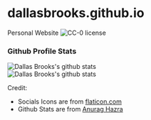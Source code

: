 # dallasbrooks.github.io
Personal Website
![CC-0 license](https://img.shields.io/badge/License-CC--0-blue.svg) 

### Github Profile Stats
![Dallas Brooks's github stats](https://github-readme-stats.vercel.app/api?username=dallasbrooks&theme=tokyonight)<br>
![Dallas Brooks's github stats](https://github-readme-stats.vercel.app/api/top-langs/?username=dallasbrooks&theme=tokyonight)

Credit:
- Socials Icons are from [flaticon.com](https://www.flaticon.com/)
- Github Stats are from [Anurag Hazra](https://github.com/anuraghazra/github-readme-stats)
